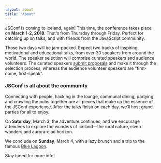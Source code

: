 ```yaml
---
layout: about
title: "About"
---
```


JSConf is coming to Iceland, again! This time, the conference takes place on **March 1-2, 2018**. That's from Thursday through Friday. Perfect for catching up on talks, and with friends from the JavaScript community.

Those two days will be jam-packed. Expect two tracks of inspiring, motivational and educational talks, from over 30 speakers from around the world. The speaker selection will comprise curated speakers and audience volunteers. The
curated speakers <a href="http://cfp.jsconf.is/events/jsconf-iceland-2018"
target="_blank">submit proposals</a> and make it through the selection process, whereas the audience volunteer speakers are “first-come,
first-speak“.

### JSConf is all about the community

Connecting with people, hacking in the lounge, communal dining, partying and crawling the pubs together are all pieces that make up the essence of the JSConf experience. After the talks finish on each day, we’ll host grand parties for all to enjoy.

On **Saturday**, March 3, the adventure continues, and we encourage attendees to explore the wonders of Iceland—the rural nature, elven wonders and aurora-clad
horizon.

We conclude on **Sunday**, March 4, with a lazy brunch and a trip to the famous [Blue Lagoon](http://www.bluelagoon.com/).

Stay tuned for more info!
